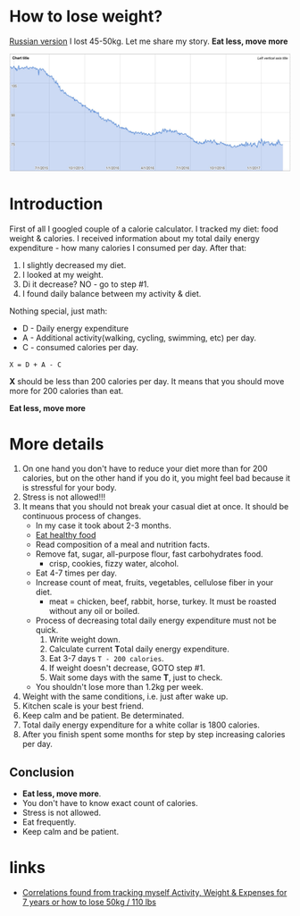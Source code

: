 # How to lose weight?
[Russian version](how-to-lose-weight.md)
I lost 45-50kg. Let me share my story. **Eat less, move more** 

![weight](assets/weight.jpg?raw=true)

# Introduction

First of all I googled couple of a calorie calculator. I tracked my diet: food weight & calories. I received information about my total daily energy expenditure - how many calories I consumed per day. After that:
1. I slightly decreased my diet. 
2. I looked at my weight. 
3. Di it decrease? NO - go to step #1.
4. I found daily balance between my activity & diet.

Nothing special, just math:
* D - Daily energy expenditure
* A - Additional activity(walking, cycling, swimming, etc) per day.
* C - consumed calories per day.

```
X = D + A - C
```

**Х** should be less than 200 calories per day. It means that you should move more for 200 calories than eat. 

**Eat less, move more** 

# More details

1. On one hand you don't have to reduce your diet more than for 200 calories, but on the other hand if you do it, you might feel bad because it is stressful for your body.
2. Stress is not allowed!!!
3. It means that you should not break your casual diet at once. It should be continuous process of changes.
    * In my case it took about 2-3 months.
    * [Eat healthy food](http://sportwiki.to/%D0%A0%D0%B0%D1%86%D0%B8%D0%BE%D0%BD%D0%B0%D0%BB%D1%8C%D0%BD%D0%BE%D0%B5_%D0%BF%D0%B8%D1%82%D0%B0%D0%BD%D0%B8%D0%B5)
    * Read composition of a meal and nutrition facts.
    * Remove fat, sugar, all-purpose flour, fast carbohydrates food.
        * crisp, cookies, fizzy water, alcohol.
    * Eat 4-7 times per day.
    * Increase count of meat, fruits, vegetables, cellulose fiber in your diet.
        * meat = chicken, beef, rabbit, horse, turkey. It must be roasted without any oil or boiled.
    * Process of decreasing total daily energy expenditure must not be quick.
        1. Write weight down.
        2. Calculate current **T**otal daily energy expenditure.
        3. Eat 3-7 days `T - 200 calories`.
        4. If weight doesn't decrease, GOTO step #1.
        5. Wait some days with the same **T**, just to check.
    * You shouldn't lose more than 1.2kg per week.
4. Weight with the same conditions, i.e. just after wake up.
5. Kitchen scale is your best friend.
6. Keep calm and be patient. Be determinated.
7. Total daily energy expenditure for a white collar is 1800 calories.
8. After you finish spent some months for step by step increasing calories per day.

## Conclusion

* **Eat less, move more**.
* You don't have to know exact count of calories. 
* Stress is not allowed.
* Eat frequently.
* Keep calm and be patient.

# links
* [Correlations found from tracking myself Activity, Weight & Expenses for 7 years or how to lose 50kg / 110 lbs](https://www.reddit.com/r/dataisbeautiful/comments/f8tkzb/oc_correlations_found_from_tracking_myself/)